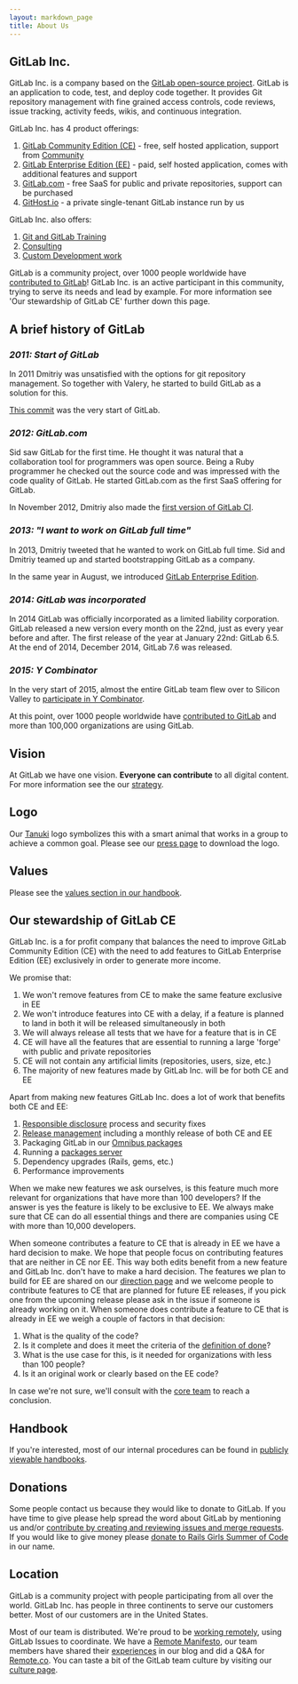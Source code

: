 ```yaml
---
layout: markdown_page
title: About Us
---
```


## GitLab Inc.

GitLab Inc. is a company based on the [GitLab open-source project](https://gitlab.com/gitlab-org/gitlab-ce/).
GitLab is an application to code, test, and deploy code together.
It provides Git repository management with fine grained access controls, code reviews, issue tracking, activity feeds, wikis, and continuous integration.

GitLab Inc. has 4 product offerings:

1. [GitLab Community Edition (CE)](https://about.gitlab.com/features/#community) - free, self hosted application, support from [Community](https://about.gitlab.com/getting-help/)
1. [GitLab Enterprise Edition (EE)](https://about.gitlab.com/pricing/) - paid, self hosted application, comes with additional features and support
1. [GitLab.com](https://about.gitlab.com/gitlab-com/) - free SaaS for public and private repositories, support can be purchased
1. [GitHost.io](https://about.gitlab.com/githost-io/) - a private single-tenant GitLab instance run by us

GitLab Inc. also offers:

1. [Git and GitLab Training](https://about.gitlab.com/training/)
1. [Consulting](https://about.gitlab.com/consultancy/)
1. [Custom Development work](https://about.gitlab.com/development/)

GitLab is a community project, over 1000 people worldwide have [contributed to GitLab]!
GitLab Inc. is an active participant in this community, trying to serve its needs and lead by example. For more information see 'Our stewardship of GitLab CE' further down this page.

## A brief history of GitLab

### _2011: Start of GitLab_

In 2011 Dmitriy was unsatisfied with the options for git repository management.
So together with Valery, he started to build GitLab as a solution for this.

[This commit] was the very start of GitLab.

### _2012: GitLab.com_

Sid saw GitLab for the first time.
He thought it was natural that a collaboration tool for programmers was open source.
Being a Ruby programmer he checked out the source code and was impressed with the code quality of GitLab.
He started GitLab.com as the first SaaS offering for GitLab.

In November 2012, Dmitriy also made the [first version of GitLab CI].

### _2013: "I want to work on GitLab full time"_

In 2013, Dmitriy tweeted that he wanted to work on GitLab full time.
Sid and Dmitriy teamed up and started bootstrapping GitLab as a company.

In the same year in August, we introduced [GitLab Enterprise Edition].

### _2014: GitLab was incorporated_

In 2014 GitLab was officially incorporated as a limited liability corporation.
GitLab released a new version every month on the 22nd, just as every year before and after.
The first release of the year at January 22nd: GitLab 6.5. At the end of 2014, December 2014, GitLab 7.6 was released.

### _2015: Y Combinator_

In the very start of 2015, almost the entire GitLab team flew over to Silicon
Valley to [participate in Y Combinator].

At this point, over 1000 people worldwide have [contributed to GitLab] and more
than 100,000 organizations are using GitLab.

## Vision

At GitLab we have one vision.
**Everyone can contribute** to all digital content.
For more information see the our [strategy](https://about.gitlab.com/strategy/).

## Logo

Our <a href="https://en.wikipedia.org/wiki/Japanese_raccoon_dog">Tanuki</a> logo
symbolizes this with a smart animal that works in a group to achieve a common goal.
Please see our [press page](https://about.gitlab.com/press/) to download the logo.

## Values

Please see the [values section in our handbook](https://about.gitlab.com/handbook/#values).

## Our stewardship of GitLab CE<a name="stewardship"></a><a name="our-stewardship-of-gitlab-ce"></a>

GitLab Inc. is a for profit company that balances the need to improve
GitLab Community Edition (CE) with the need to add features to GitLab
Enterprise Edition (EE) exclusively in order to generate more income.

We promise that:

1. We won't remove features from CE to make the same feature exclusive in EE
1. We won't introduce features into CE with a delay, if a feature is planned to land in both it will be released simultaneously in both
1. We will always release all tests that we have for a feature that is in CE
1. CE will have all the features that are essential to running a large 'forge' with public and private repositories
1. CE will not contain any artificial limits (repositories, users, size, etc.)
1. The majority of new features made by GitLab Inc. will be for both CE and EE

Apart from making new features GitLab Inc. does a lot of work that benefits both CE and EE:

1. [Responsible disclosure](https://about.gitlab.com/disclosure/) process and security fixes
1. [Release management](http://doc.gitlab.com/ce/release/README.html) including a monthly release of both CE and EE
1. Packaging GitLab in our [Omnibus packages](https://gitlab.com/gitlab-org/omnibus-gitlab)
1. Running a [packages server](https://packages.gitlab.com/gitlab/)
1. Dependency upgrades (Rails, gems, etc.)
1. Performance improvements

When we make new features we ask ourselves, is this feature much more relevant for organizations that have more than 100 developers?
If the answer is yes the feature is likely to be exclusive to EE.
We always make sure that CE can do all essential things and there are companies using CE with more than 10,000 developers.

When someone contributes a feature to CE that is already in EE we have a hard decision to make.
We hope that people focus on contributing features that are neither in CE nor EE.
This way both edits benefit from a new feature and GitLab Inc. don't have to make a hard decision.
The features we plan to build for EE are shared on our [direction page](https://about.gitlab.com/direction/) and we welcome people to contribute features to CE that are planned for future EE releases, if you pick one from the upcoming release please ask in the issue if someone is already working on it.
When someone does contribute a feature to CE that is already in EE we weigh a couple of factors in that decision:

1. What is the quality of the code?
1. Is it complete and does it meet the criteria of the [definition of done](https://gitlab.com/gitlab-org/gitlab-ce/blob/master/CONTRIBUTING.md#definition-of-done)?
1. What is the use case for this, is it needed for organizations with less than 100 people?
1. Is it an original work or clearly based on the EE code?

In case we're not sure, we'll consult with the [core team](https://about.gitlab.com/core-team/) to reach a conclusion.

## Handbook

If you're interested, most of our internal procedures can be found in <a href="/handbook">publicly viewable handbooks</a>.

## Donations<a name="donations"></a>

Some people contact us because they would like to donate to GitLab.
If you have time to give please help spread the word about GitLab by mentioning us and/or <a href="https://gitlab.com/gitlab-org/gitlab-ce/blob/master/CONTRIBUTING.md">contribute by creating and reviewing issues and merge requests</a>.
If you would like to give money please <a href="http://railsgirlssummerofcode.org/campaign/">donate to Rails Girls Summer of Code</a> in our name.

## Location
GitLab is a community project with people participating from all over the world.
GitLab Inc. has people in three continents to serve our customers better.
Most of our customers are in the United States.

Most of our team is distributed. We're proud to be [working remotely](https://about.gitlab.com/2014/07/03/how-gitlab-works-remotely/),
using GitLab Issues to coordinate. We have a [Remote Manifesto](https://about.gitlab.com/2015/04/08/the-remote-manifesto/),
our team members have shared their [experiences](https://about.gitlab.com/2015/06/17/highlights-to-my-first-remote-job/)
in our blog and did a Q&A for [Remote.co](https://remote.co/company/gitlab/). You can taste a bit of the GitLab team culture by visiting
our <a href="https://about.gitlab.com/culture/">culture page</a>.


[This commit]: https://gitlab.com/gitlab-org/gitlab-ce/commit/0f43e98ef8c2da8908b1107f75b67cda2572c2c4
[first version of GitLab CI]: https://gitlab.com/gitlab-org/gitlab-ci/commit/52cd500ee64a4a82b9ff6752ee85028cd419fcbe
[GitLab Enterprise Edition]: https://about.gitlab.com/2013/08/22/introducing-gitlab-6-0-enterprise-edition/
[participate in Y Combinator]: https://about.gitlab.com/2015/03/04/gitlab-is-part-of-the-y-combinator-family/
[contributed to GitLab]: http://contributors.gitlab.com/
